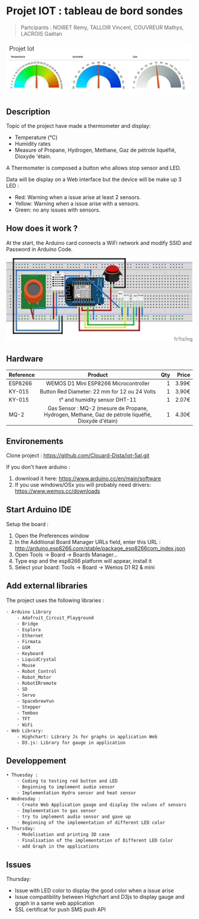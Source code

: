 # Projet IOT : tableau de bord sondes

> Partcipants : NOIRET Rémy, TALLOIR Vincent, COUVREUR Mathys, LACROIS Gaëtan

![Alt text](img/gauge.png?raw=true "jauges")

## Description

Topic of the project have made a thermometer and display:

* Temperature (°C)
* Humidity rates
* Measure of Propane, Hydrogen, Methane, Gaz de pétrole liquéfié, Dioxyde 'étain.

A Thermometer is composed a button who allows stop sensor and LED.

Data will be display on a Web interface but the device will be make up 3 LED :

*  Red: Warning when a issue arise at least 2 sensors.
*  Yellow: Warning when a issue arise with a sensors.
*  Green: no any issues with sensors.

## How does it work ?
At the start, the Arduino card connects a WiFi network and modify SSID and Password in Arduino Code.

![Alt text](img/plan.png?raw=true "jauges")

## Hardware 

| Reference        | Product     | Qty  | Price
| ------------- |:-------------:| -----:|-----:| 
| ESP8266      | WEMOS D1 Mini ESP8266 Microcontroller | 1 | 3.99€      |
| KY-015      | Button Red Diameter: 22 mm for 12 ou 24 Volts     |   1 |  3.90€     |
| KY-015      | t° and humidity sensor DHT-11      |   1 |  2.07€     |
| MQ-2  | Gas Sensor : MQ-2 (mesure de Propane, Hydrogen, Methane, Gaz de pétrole liquéfié, Dioxyde d'étain)     |   1 | 4.30€      |

## Environements

Clone project : <https://github.com/Clouard-Dista/iot-5al.git>

If you don't have arduino :

1. download it here: https://www.arduino.cc/en/main/software
2. If you use windows/OSx you will probably need drivers: https://www.wemos.cc/downloads

## Start Arduino IDE

Setup the board :

1. Open the Preferences window
2. In the Additional Board Manager URLs field, enter this URL : http://arduino.esp8266.com/stable/package_esp8266com_index.json
3. Open Tools -> Board -> Boards Manager...
4. Type esp and the esp8266 platform will appear, install it
5. Select your board: Tools -> Board -> Wemos D1 R2 & mini


## Add external libraries

The project uses the following libraries :

    - Arduino Library
        - Adafruit_Circuit_Playground
        - Bridge
        - Esplora
        - Ethernet
        - Firmata
        - GSM
        - Keyboard
        - LiquidCrystal
        - Mouse
        - Robot_Control
        - Robot_Motor
        - RobotIRremote
        - SD
        - Servo
        - SpacebrewYun
        - Stepper
        - Temboo
        - TFT
        - WiFi
    - Web Library:
        - Highchart: Library Js for graphs in application Web
        - D3.js: Library for gauge in application

## Developpement

    • Thuesday :
        ◦ Coding to testing red button and LED
        ◦ Beginning to implement audio sensor
        ◦ Implementation Hydro sensor and heat sensor 
    • Wednesday :
        ◦ Create Web Application gauge and display the values of sensors
        ◦ Implementation to gas sensor
        ◦ try to implement audio sensor and gave up
        ◦ Beginning of the implementation of different LED color
    • Thursday:
        ◦ Modelisation and printing 3D case
        ◦ Finalisation of the implementation of Different LED Color
        ◦ add Graph in the applications

## Issues

Thursday:
- Issue with LED color to display the good color when a issue arise
- Issue compatibility between Highchart and D3js to display gauge and graph in a same web application
- SSL certificat for push SMS push API


